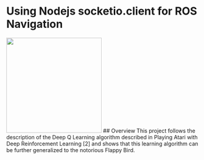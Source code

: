 # Using Nodejs socketio.client for ROS Navigation
<img src="./shotcut.gif" width="250">
## Overview
This project follows the description of the Deep Q Learning algorithm described in Playing Atari with Deep Reinforcement Learning [2] and shows that this learning algorithm can be further generalized to the notorious Flappy Bird.
